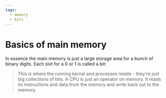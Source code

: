 ```yaml
---
tags:
  - memory
  - bits
---
```


# Basics of main memory

In essence the main memory is just a large storage area for a bunch of binary digits. Each slot for a 0 or 1 is called a bit:

> This is where the running kernal and processes reside - they're just big collections of bits. A CPU is just an operator on memory. It reads its instructions and data from the memory and write back out to the memory.